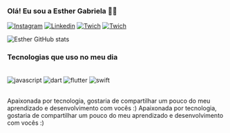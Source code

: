 ### Olá! Eu sou a Esther Gabriela 🖐🏼

[![Instagram](https://img.shields.io/badge/Instagram-E4405F?style=for-the-badge&logo=instagram&logoColor=white)](https://instagram.com/esthergabrieela)
[![Linkedin](https://img.shields.io/badge/LinkedIn-0077B5?style=for-the-badge&logo=linkedin&logoColor=white)](https://linkedin.com/esthergabriela)
[![Twich](https://img.shields.io/badge/Twitch-9146FF?style=for-the-badge&logo=twitch&logoColor=white)](https://twich.tv/esthergabrieela)
[![Twich](    https://img.shields.io/badge/Gmail-D14836?style=for-the-badge&logo=gmail&logoColor=white)](https://gmail.com/esthergabriela750@gmail.com)

![Esther GitHub stats](https://github-readme-stats.vercel.app/api?username=esthergabrieela&show_icons=true&theme=synthwave)

### Tecnologias que uso no meu dia

<div style="display:inline_block"><br/>
<img align="center" alt="javascript" src="https://img.shields.io/badge/JavaScript-F7DF1E?style=for-the-badge&logo=javascript&logoColor=black" />
<img align="center" alt="dart" src="https://img.shields.io/badge/Dart-0175C2?style=for-the-badge&logo=dart&logoColor=white" />
<img align="center" alt="flutter" src="https://img.shields.io/badge/Flutter-02569B?style=for-the-badge&logo=flutter&logoColor=white" />
<img align="center" alt="swift" src="https://img.shields.io/badge/Swift-FA7343?style=for-the-badge&logo=swift&logoColor=white" />
</div><br/>

Apaixonada por tecnologia, gostaria de compartilhar um pouco do meu aprendizado e desenvolvimento com vocês :) 
Apaixonada por tecnologia, gostaria de compartilhar um pouco do meu aprendizado e desenvolvimento com vocês :) 
